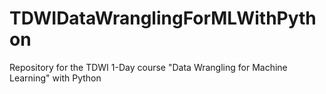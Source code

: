 # TDWIDataWranglingForMLWithPython
Repository for the TDWI 1-Day course "Data Wrangling for Machine Learning" with Python
